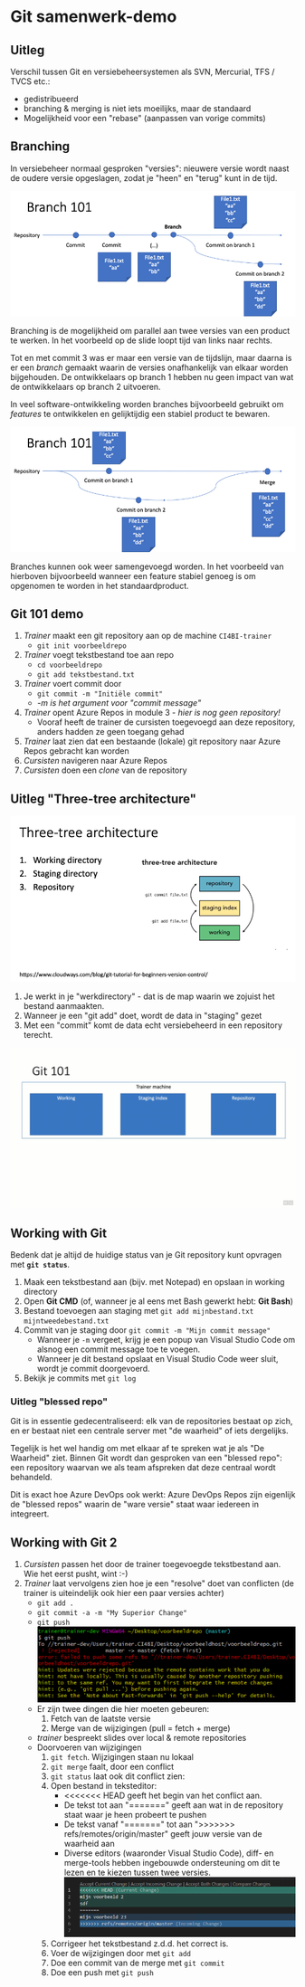 ﻿# Git samenwerk-demo

## Uitleg

Verschil tussen Git en versiebeheersystemen als SVN, Mercurial, TFS / TVCS etc.:

* gedistribueerd
* branching & merging is niet iets moeilijks, maar de standaard
* Mogelijkheid voor een "rebase" (aanpassen van vorige commits)

## Branching

In versiebeheer normaal gesproken "versies": nieuwere versie wordt naast de oudere versie opgeslagen, zodat je "heen" en "terug" kunt in de tijd.

![Branching example](img/branching.png)

Branching is de mogelijkheid om parallel aan twee versies van een product te werken. In het voorbeeld op de slide loopt tijd van links naar rechts.

Tot en met commit 3 was er maar een versie van de tijdslijn, maar daarna is er een _branch_ gemaakt waarin de versies onafhankelijk van elkaar worden bijgehouden. De ontwikkelaars op branch 1 hebben nu geen impact van wat de ontwikkelaars op branch 2 uitvoeren.

In veel software-ontwikkeling worden branches bijvoorbeeld gebruikt om _features_ te ontwikkelen en gelijktijdig een stabiel product te bewaren.

![Branching slide 2](img/branching2.png)

Branches kunnen ook weer samengevoegd worden. In het voorbeeld van hierboven bijvoorbeeld wanneer een feature stabiel genoeg is om opgenomen te worden in het standaardproduct.

## Git 101 demo

1. *Trainer* maakt een git repository aan op de machine `CI4BI-trainer`
   * `git init voorbeeldrepo`
1. *Trainer* voegt tekstbestand toe aan repo
   * `cd voorbeeldrepo`
   * `git add tekstbestand.txt`
1. *Trainer* voert commit door
   * `git commit -m "Initiële commit"`
   * *-m is het argument voor "commit message"*
1. *Trainer* opent Azure Repos in module 3 - *hier is nog geen repository!*
   * Vooraf heeft de trainer de cursisten toegevoegd aan deze repository, anders hadden ze geen toegang gehad
1. *Trainer* laat zien dat een bestaande (lokale) git repository naar Azure Repos gebracht kan worden
1. *Cursisten* navigeren naar Azure Repos
1. *Cursisten* doen een *clone* van de repository

## Uitleg "Three-tree architecture"

![Three-tree architecture](img/Three-tree-architecture.png)

1. Je werkt in je "werkdirectory" - dat is de map waarin we zojuist het bestand aanmaakten.
2. Wanneer je een "git add" doet, wordt de data in "staging" gezet
3. Met een "commit" komt de data echt versiebeheerd in een repository terecht.

![Animated workflow of the three tree checkin](img/Git-workflow-three-tree.gif)

## Working with Git

Bedenk dat je altijd de huidige status van je Git repository kunt opvragen met **`git status`**.

1. Maak een tekstbestand aan (bijv. met Notepad) en opslaan in working directory
2. Open **Git CMD** (of, wanneer je al eens met Bash gewerkt hebt: **Git Bash**)
3. Bestand toevoegen aan staging met `git add mijnbestand.txt mijntweedebestand.txt`
4. Commit van je staging door `git commit -m "Mijn commit message"`
   * Wanneer je `-m` vergeet, krijg je een popup van Visual Studio Code om alsnog een commit message toe te voegen.
   * Wanneer je dit bestand opslaat en Visual Studio Code weer sluit, wordt je commit doorgevoerd.
5. Bekijk je commits met `git log`

### Uitleg "blessed repo"

Git is in essentie gedecentraliseerd: elk van de repositories bestaat op zich, en er bestaat niet een centrale server met "de waarheid" of iets dergelijks.

Tegelijk is het wel handig om met elkaar af te spreken wat je als "De Waarheid" ziet. Binnen Git wordt dan gesproken van een "blessed repo": een repository waarvan we als team afspreken dat deze centraal wordt behandeld.

Dit is exact hoe Azure DevOps ook werkt: Azure DevOps Repos zijn eigenlijk de "blessed repos" waarin de "ware versie" staat waar iedereen in integreert.

## Working with Git 2

1. *Cursisten* passen het door de trainer toegevoegde tekstbestand aan. Wie het eerst pusht, wint :-)
2. *Trainer* laat vervolgens zien hoe je een "resolve" doet van conflicten (de trainer is uiteindelijk ook hier een paar versies achter)
   * `git add .`
   * `git commit -a -m "My Superior Change"`
   * `git push`  
![Git push error](img/git-push-error.png)
   * Er zijn twee dingen die hier moeten gebeuren:
      1. Fetch van de laatste versie
      2. Merge van de wijzigingen (pull = fetch + merge)
   * *trainer* bespreekt slides over local & remote repositories
   * Doorvoeren van wijzigingen
      1. `git fetch`. Wijzigingen staan nu lokaal
      2. `git merge` faalt, door een conflict
      3. `git status` laat ook dit conflict zien:
      4. Open bestand in teksteditor:
         * <<<<<<< HEAD geeft het begin van het conflict aan.
         * De tekst tot aan "=======" geeft aan wat in de repository staat waar je heen probeert te pushen
         * De tekst vanaf "=======" tot aan ">>>>>>> refs/remotes/origin/master" geeft jouw versie van de waarheid aan
         * Diverse editors (waaronder Visual Studio Code), diff- en merge-tools hebben ingebouwde ondersteuning om dit te lezen en te kiezen tussen twee versies.  
         ![Merge-weergave van Visual Studio Code](img/merge-vscode.png)
      5. Corrigeer het tekstbestand z.d.d. het correct is.
      6. Voer de wijzigingen door met `git add`
      7. Doe een commit van de merge met `git commit`
      8. Doe een push met `git push`
